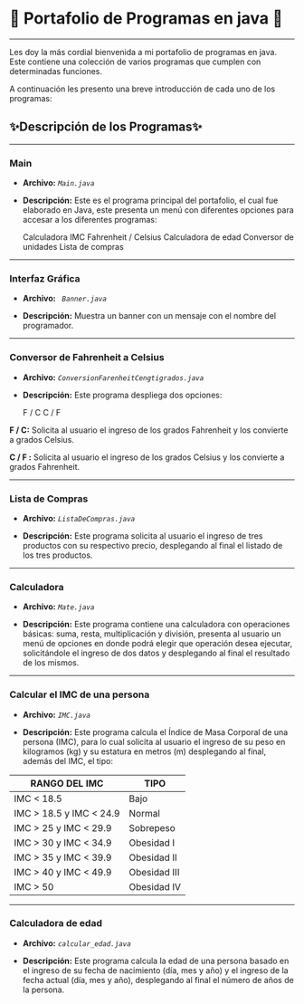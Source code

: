 # 💫 Portafolio de Programas en java 💫
------------

Les doy la más cordial bienvenida a mi portafolio de programas en java. Este contiene una colección de varios programas que cumplen con determinadas funciones.

A continuación les presento una breve introducción de cada uno de los programas:


## ✨Descripción de los Programas✨
------------

### Main
- **Archivo:** *`Main.java`*
- **Descripción:** Este es el programa principal del portafolio, el cual fue elaborado en Java, este presenta un menú con diferentes opciones para accesar a los diferentes programas:

  	Calculadora
  	IMC
  	Fahrenheit / Celsius
  	Calculadora de edad
  	Conversor de unidades
  	Lista de compras

------------



### Interfaz Gráfica
- **Archivo:** *` Banner.java`*

- **Descripción:** Muestra un banner con un mensaje con el nombre del programador.

------------



### Conversor de Fahrenheit a Celsius
- **Archivo:** *`ConversionFarenheitCengtigrados.java`*

- **Descripción:** Este programa despliega dos opciones:

  	F / C
  	C / F

**F / C:** Solicita al usuario el ingreso de los grados Fahrenheit y los convierte a grados Celsius.

**C / F :** Solicita al usuario el ingreso de los grados Celsius y los convierte a grados Fahrenheit.

------------



### Lista de Compras
- **Archivo:** *`ListaDeCompras.java`*

- **Descripción:** Este programa solicita al usuario el ingreso de tres productos con su respectivo precio, desplegando al final el listado de los tres productos.

------------



### Calculadora
- **Archivo:** *`Mate.java`*

- **Descripción:** Este programa contiene una calculadora con operaciones básicas: suma, resta, multiplicación y división, presenta al usuario un menú de opciones en donde podrá elegir que operación desea ejecutar, solicitándole el ingreso de dos datos y desplegando al final el resultado de los mismos.

------------



### Calcular el IMC de una persona
- **Archivo:** *`IMC.java`*

- **Descripción:** Este programa calcula el Índice de Masa Corporal de una persona (IMC), para lo cual solicita al usuario el ingreso de su peso en kilogramos (kg) y su estatura en metros (m) desplegando al final, además del IMC, el tipo:

| RANGO DEL IMC| TIPO  |
| ------------ | ------------ |
| IMC < 18.5  | Bajo  |
| IMC > 18.5 y IMC < 24.9  | Normal  |
| IMC > 25 y IMC < 29.9  | Sobrepeso  |
| IMC > 30 y IMC < 34.9  | Obesidad  I  |
| IMC > 35 y IMC < 39.9  | Obesidad II  |
| IMC > 40 y IMC < 49.9  | Obesidad III  |
| IMC > 50  | Obesidad IV  |


------------



### Calculadora de edad
- **Archivo:** *`calcular_edad.java`*

- **Descripción:** Este programa calcula la edad de una persona basado en el ingreso de su fecha de nacimiento (día, mes y año) y el ingreso de la fecha actual (día, mes y año), desplegando al final el número de años de la persona.